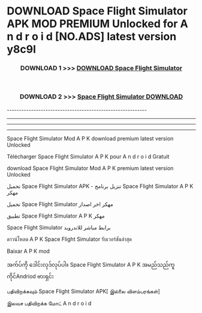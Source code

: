 # DOWNLOAD Space Flight Simulator  APK MOD PREMIUM Unlocked for A n d r o i d [NO.ADS] latest version y8c9l 



<div align="center">

<h3>DOWNLOAD 1 >>> <a href="https://getmod2.web.app/?judul=Space Flight Simulator ">DOWNLOAD Space Flight Simulator </a></h3><br>

<h3>DOWNLOAD 2 >>> <a href="https://getmod2.web.app/?judul=Space Flight Simulator ">Space Flight Simulator  DOWNLOAD </a></h3>

</div>
----------------------------------------------------------

----------------------------------------------------------

----------------------------------------------------------

----------------------------------------------------------

Space Flight Simulator  Mod A P K download premium latest version Unlocked

Télécharger Space Flight Simulator  A P K pour A n d r o i d Gratuit

download Space Flight Simulator  Mod A P K premium latest version Unlocked

تحميل Space Flight Simulator  APK - تنزيل برنامج Space Flight Simulator  A P K مهكر

تحميل Space Flight Simulator  مهكر اخر اصدار

تطبيق Space Flight Simulator  A P K مهكر

Space Flight Simulator  برابط مباشر للاندرويد

ดาวน์โหลด A P K Space Flight Simulator  รับเวอร์ชันล่าสุด

Baixar A P K mod

အက်ပ်ကို ဒေါင်းလုဒ်လုပ်ပါ။ Space Flight Simulator  A P K အမည်သည်ကူကိုင်Andriod ဗားရှင်း

பதிவிறக்கவும் Space Flight Simulator  APK[ இல்லை விளம்பரங்கள்] 
 
இலவச பதிவிறக்க மோட் A n d r o i d



